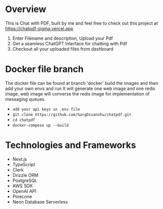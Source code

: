 # Overview

This is Chat with PDF, built by me and feel free to check out this project at https://chatpdf-sigma.vercel.app 

1) Enter Filename and description, Upload your Pdf
2) Get a seamless ChatGPT Interface for chatting with Pdf
3) Checkout all your uploaded files from dashboard

# Docker file branch

The docker file can be found at branch 'docker'
build the images and then add your own envs and run
It will generate one web image and one redis image, web image will converse the redis image for implementation of messaging queues.

- `add your api keys in .env file`
- `git clone https://github.com/GargDivanshu/chatpdf.git`
- `cd chatpdf`
- `docker-compose up --build`  

# Technologies and Frameworks

- Next.js
- TypeScript
- Clerk
- Drizzle ORM
- PostgreSQL
- AWS SDK
- OpenAI API
- Pinecone
- Neon Database Serverless
